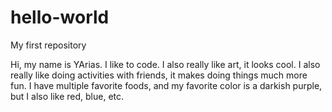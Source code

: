 # hello-world
My first repository


Hi, my name is YArias. I like to code. I also really like art, it looks cool.
I also really like doing activities with friends, it makes doing things much more fun. I have multiple favorite foods, and my favorite color is a darkish purple, but I also like red, blue, etc.
